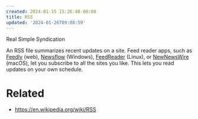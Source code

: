 ```yaml
---
created: 2024-01-15 15:26:48-08:00
title: RSS
updated: '2024-01-26T09:08:59'
---
```


Real Simple Syndication

An RSS file summarizes recent updates on a site. Feed reader apps, such as [Feedly](https://feedly.com) (web), [Newsflow](https://apps.microsoft.com/store/detail/newsflow/9NBLGGH58S5R) (Windows), [FeedReader](https://jangernert.github.io/FeedReader/) (Linux), or [NewNewsWire](https://netnewswire.com) (macOS), let you subscribe to all the sites you like. This lets you read updates on your own schedule.

# Related

* https://en.wikipedia.org/wiki/RSS